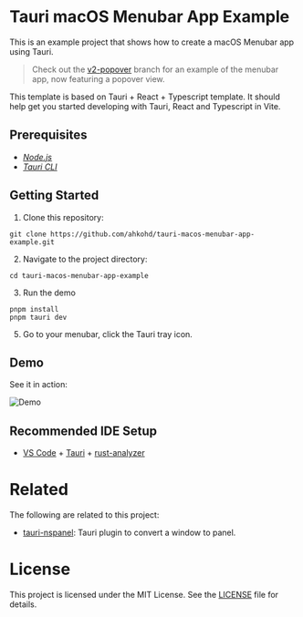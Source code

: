 # Tauri macOS Menubar App Example

This is an example project that shows how to create a macOS Menubar app using Tauri.

> Check out the [v2-popover](https://github.com/ahkohd/tauri-macos-menubar-app-example/tree/v2-popover) branch for an example of the menubar app, now featuring a popover view.

This template is based on Tauri + React + Typescript template. It should help get you started developing with Tauri, React and Typescript in Vite.

## Prerequisites

- _[<ins>Node.js<ins>](https://nodejs.org)_
- _[<ins>Tauri CLI<ins>](https://tauri.studio/docs/getting-started/installation)_

## Getting Started

1. Clone this repository:

```
git clone https://github.com/ahkohd/tauri-macos-menubar-app-example.git
```

2. Navigate to the project directory:

```
cd tauri-macos-menubar-app-example
```

3. Run the demo

```
pnpm install
pnpm tauri dev
```

5. Go to your menubar, click the Tauri tray icon.

## Demo

See it in action:

![Demo](./demo.gif)

## Recommended IDE Setup

- [VS Code](https://code.visualstudio.com/) + [Tauri](https://marketplace.visualstudio.com/items?itemName=tauri-apps.tauri-vscode) + [rust-analyzer](https://marketplace.visualstudio.com/items?itemName=rust-lang.rust-analyzer)

# Related

The following are related to this project:

- [tauri-nspanel](https://github.com/ahkohd/tauri-nspanel/tree/main/examples/vanilla): Tauri plugin to convert a window to panel.

# License

This project is licensed under the MIT License. See the [LICENSE](./LICENSE.md) file for details.
